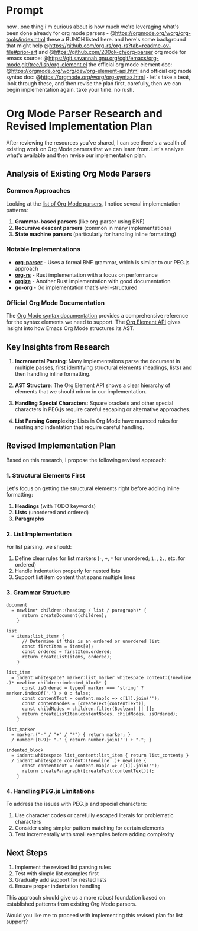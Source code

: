 # Prompt

now...one thing i'm curious about is how much we're leveraging what's been done already for org mode parsers - @https://orgmode.org/worg/org-tools/index.html these a BUNCH listed here. and here's some background that might help @https://github.com/org-rs/org-rs?tab=readme-ov-file#prior-art and @https://github.com/200ok-ch/org-parser  org mode for emacs source: @https://git.savannah.gnu.org/cgit/emacs/org-mode.git/tree/lisp/org-element.el the official org mode element doc: @https://orgmode.org/worg/dev/org-element-api.html  and official org mode syntax doc: @https://orgmode.org/worg/org-syntax.html  - let's take a beat, look through these, and then revise the plan first, carefully, then we can begin implementation again. take your time. no rush.

# Org Mode Parser Research and Revised Implementation Plan

After reviewing the resources you've shared, I can see there's a wealth of existing work on Org Mode parsers that we can learn from. Let's analyze what's available and then revise our implementation plan.

## Analysis of Existing Org Mode Parsers

### Common Approaches

Looking at the [list of Org Mode parsers](https://orgmode.org/worg/org-tools/index.html), I notice several implementation patterns:

1. **Grammar-based parsers** (like org-parser using BNF)
2. **Recursive descent parsers** (common in many implementations)
3. **State machine parsers** (particularly for handling inline formatting)

### Notable Implementations

- [**org-parser**](https://github.com/200ok-ch/org-parser) - Uses a formal BNF grammar, which is similar to our PEG.js approach
- [**org-rs**](https://github.com/org-rs/org-rs) - Rust implementation with a focus on performance
- [**orgize**](https://github.com/PoiScript/orgize) - Another Rust implementation with good documentation
- [**go-org**](https://github.com/niklasfasching/go-org) - Go implementation that's well-structured

### Official Org Mode Documentation

The [Org Mode syntax documentation](https://orgmode.org/worg/org-syntax.html) provides a comprehensive reference for the syntax elements we need to support. The [Org Element API](https://orgmode.org/worg/dev/org-element-api.html) gives insight into how Emacs Org Mode structures its AST.

## Key Insights from Research

1. **Incremental Parsing**: Many implementations parse the document in multiple passes, first identifying structural elements (headings, lists) and then handling inline formatting.

2. **AST Structure**: The Org Element API shows a clear hierarchy of elements that we should mirror in our implementation.

3. **Handling Special Characters**: Square brackets and other special characters in PEG.js require careful escaping or alternative approaches.

4. **List Parsing Complexity**: Lists in Org Mode have nuanced rules for nesting and indentation that require careful handling.

## Revised Implementation Plan

Based on this research, I propose the following revised approach:

### 1. Structural Elements First

Let's focus on getting the structural elements right before adding inline formatting:

1. **Headings** (with TODO keywords)
2. **Lists** (unordered and ordered)
3. **Paragraphs**

### 2. List Implementation

For list parsing, we should:

1. Define clear rules for list markers (`-`, `+`, `*` for unordered; `1.`, `2.`, etc. for ordered)
2. Handle indentation properly for nested lists
3. Support list item content that spans multiple lines

### 3. Grammar Structure

```
document
  = newline* children:(heading / list / paragraph)* {
      return createDocument(children);
    }

list
  = items:list_item+ {
      // Determine if this is an ordered or unordered list
      const firstItem = items[0];
      const ordered = firstItem.ordered;
      return createList(items, ordered);
    }

list_item
  = indent:whitespace? marker:list_marker whitespace content:(!newline .)* newline children:indented_block* {
      const isOrdered = typeof marker === 'string' ? marker.indexOf('.') > 0 : false;
      const contentText = content.map(c => c[1]).join('');
      const contentNodes = [createText(contentText)];
      const childNodes = children.filter(Boolean) || [];
      return createListItem(contentNodes, childNodes, isOrdered);
    }

list_marker
  = marker:("-" / "+" / "*") { return marker; }
  / number:[0-9]+ "." { return number.join('') + "."; }

indented_block
  = indent:whitespace list_content:list_item { return list_content; }
  / indent:whitespace content:(!newline .)+ newline {
      const contentText = content.map(c => c[1]).join('');
      return createParagraph([createText(contentText)]);
    }
```

### 4. Handling PEG.js Limitations

To address the issues with PEG.js and special characters:

1. Use character codes or carefully escaped literals for problematic characters
2. Consider using simpler pattern matching for certain elements
3. Test incrementally with small examples before adding complexity

## Next Steps

1. Implement the revised list parsing rules
2. Test with simple list examples first
3. Gradually add support for nested lists
4. Ensure proper indentation handling

This approach should give us a more robust foundation based on established patterns from existing Org Mode parsers.

Would you like me to proceed with implementing this revised plan for list support?
